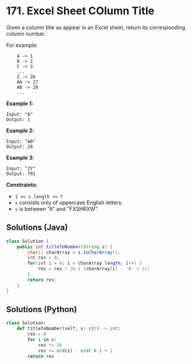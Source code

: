 # 171. Excel Sheet COlumn Title

Given a column title as appear in an Excel sheet, return its corresponding column number.

For example:

```
    A -> 1
    B -> 2
    C -> 3
    ...
    Z -> 26
    AA -> 27
    AB -> 28 
    ...
```

**Example 1:**

```
Input: "A"
Output: 1
```

**Example 2:**

```
Input: "AB"
Output: 28
```

**Example 3:**

```
Input: "ZY"
Output: 701
```

 

**Constraints:**

- `1 <= s.length <= 7`
- `s` consists only of uppercase English letters.
- `s` is between "A" and "FXSHRXW".



## Solutions (Java)

```java
class Solution {
    public int titleToNumber(String s) {
        char[] charArray = s.toCharArray();
        int res = 0;
        for(int i = 0; i < charArray.length; i++) {
            res = res * 26 + (charArray[i] - 'A' + 1);
        }
        return res;
    }
}
```



## Solutions (Python)

```python
class Solution:
    def titleToNumber(self, s: str) -> int:
        res = 0
        for i in s:
            res *= 26
            res += ord(i) - ord('A') + 1
        return res
```


